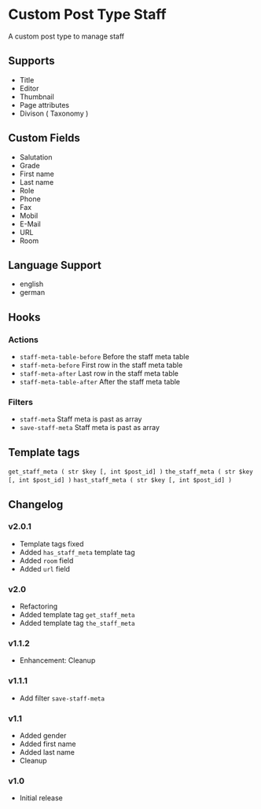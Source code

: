 # Custom Post Type Staff

A custom post type to manage staff

## Supports

* Title
* Editor
* Thumbnail
* Page attributes
* Divison ( Taxonomy )

## Custom Fields

* Salutation
* Grade
* First name
* Last name
* Role
* Phone
* Fax
* Mobil
* E-Mail
* URL
* Room

## Language Support

* english
* german

## Hooks

### Actions

* `staff-meta-table-before` Before the staff meta table
* `staff-meta-before` First row in the staff meta table
* `staff-meta-after` Last row in the staff meta table
* `staff-meta-table-after` After the staff meta table

### Filters

* `staff-meta` Staff meta is past as array
* `save-staff-meta` Staff meta is past as array

## Template tags

`get_staff_meta ( str $key [, int $post_id] )`
`the_staff_meta ( str $key [, int $post_id] )`
`hast_staff_meta ( str $key [, int $post_id] )`

## Changelog

### v2.0.1

* Template tags fixed
* Added `has_staff_meta` template tag
* Added `room` field
* Added `url` field

### v2.0

* Refactoring
* Added template tag `get_staff_meta`
* Added template tag `the_staff_meta`

### v1.1.2

* Enhancement: Cleanup

### v1.1.1

* Add filter `save-staff-meta`

### v1.1

* Added gender
* Added first name
* Added last name
* Cleanup

### v1.0

* Initial release

